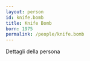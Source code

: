 ```yaml
---
layout: person
id: knife.bomb
title: Knife Bomb
born: 1975
permalink: /people/knife.bomb
---
```


Dettagli della persona 